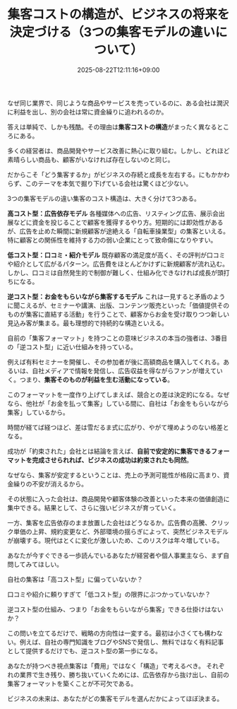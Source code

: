 ﻿---
title: "集客コストの構造が、ビジネスの将来を決定づける（3つの集客モデルの違いについて）"
date: 2025-08-22T12:11:16+09:00
draft: false
---

なぜ同じ業界で、同じような商品やサービスを売っているのに、ある会社は潤沢に利益を出し、別の会社は常に資金繰りに追われるのか。

答えは単純で、しかも残酷。その理由は**集客コストの構造**がまったく異なるところにある。

多くの経営者は、商品開発やサービス改善に熱心に取り組む。しかし、どれほど素晴らしい商品も、顧客がいなければ存在しないのと同じ。

だからこそ「どう集客するか」がビジネスの存続と成長を左右する。にもかかわらず、このテーマを本気で掘り下げている会社は驚くほど少ない。


3つの集客モデルの違い集客のコスト構造は、大きく分けて3つある。

**高コスト型：広告依存モデル**
各種媒体への広告、リスティング広告、展示会出展などに資金を投じることで顧客を獲得するやり方。短期的には即効性があるが、広告を止めた瞬間に新規顧客が途絶える「自転車操業型」の集客といえる。特に顧客との関係性を維持する力の弱い企業にとって致命傷になりやすい。

**低コスト型：口コミ・紹介モデル**
既存顧客の満足度が高く、その評判が口コミや紹介として広がるパターン。広告費をほとんどかけずに新規顧客が流れ込む。しかし、口コミは自然発生的で制御が難しく、仕組み化できなければ成長が頭打ちになる。

**逆コスト型：お金をもらいながら集客するモデル**
これは一見すると矛盾のように聞こえるが、セミナーや講演、出版、コンテンツ販売といった「価値提供そのものが集客に直結する活動」を行うことで、顧客からお金を受け取りつつ新しい見込み客が集まる。最も理想的で持続的な構造といえる。

自前の「集客フォーマット」を持つことの意味ビジネスの本当の強者は、3番目の「逆コスト型」に近い仕組みを持っている。

例えば有料セミナーを開催し、その参加者が後に高額商品を購入してくれる。あるいは、自社メディアで情報を発信し、広告収益を得ながらファンが増えていく。つまり、**集客そのものが利益を生む活動になっている**。

このフォーマットを一度作り上げてしまえば、競合との差は決定的になる。なぜなら、他社が「お金を払って集客」している間に、自社は「お金をもらいながら集客」しているから。

時間が経てば経つほど、差は雪だるま式に広がり、やがて埋めようのない格差となる。

成功が「約束された」会社とは結論を言えば、**自前で安定的に集客できるフォーマットを完成させられれば、ビジネスの成功は約束されたも同然**。

なぜなら、集客が安定するということは、売上の予測可能性が格段に高まり、資金繰りの不安が消えるから。

その状態に入った会社は、商品開発や顧客体験の改善といった本来の価値創造に集中できる。結果として、さらに強いビジネスが育っていく。

一方、集客を広告依存のまま放置した会社はどうなるか。広告費の高騰、クリック単価の上昇、規約変更など、外部環境の揺らぎによって、突然ビジネスモデルが崩壊する。現代はとくに変化が激しいため、このリスクは年々増している。

あなたが今すぐできる一歩読んでいるあなたが経営者や個人事業主なら、まず自問してみてほしい。

自社の集客は「高コスト型」に偏っていないか？

口コミや紹介に頼りすぎて「低コスト型」の限界にぶつかっていないか？

逆コスト型の仕組み、つまり「お金をもらいながら集客」できる仕掛けはないか？

この問いを立てるだけで、戦略の方向性は一変する。最初は小さくても構わない。例えば、自社の専門知識をブログやSNSで発信し、無料ではなく有料記事として提供するだけでも、逆コスト型の第一歩になる。

あなたが持つべき視点集客は「費用」ではなく「構造」で考えるべき。
それぞれの業界で生き残り、勝ち抜いていくためには、広告依存から抜け出し、自前の集客フォーマットを築くことが不可欠である。

ビジネスの未来は、あなたがどの集客モデルを選んだかによってほぼ決まる。
